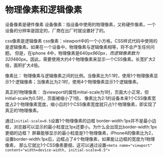 # 物理像素和逻辑像素

设备像素是硬件像素
设备像素：指设备中使用的物理像素，又称硬件像素，一个设备的分辨率是固定的，厂商在出厂时就设置好了的。

css像素是逻辑像素
css像素：viewport中的一个小方格，CSS样式代码中使用的是逻辑像素。如果在一个设备中，物理像素与逻辑像素相等，将不会产生任何问题。
但是，在iphone 4中，物理像素是640px*960px，而逻辑像素数为320*480px。因此，需要使用大约4个物理像素来显示一个CSS像素。长宽扩大2倍，面积扩大4倍。

像素比：
物理像素与逻辑像素之间的比例。当像素比为1:1时，使用1个物理像素显示1个逻辑像素；当像素比为2:1时，使用4个物理像素显示1个逻辑像素。

真正的1物理像素：
当viewport的属性initial-scale为1时，页面大小正常，但initial-scale为0.5时，页面被缩小了1倍，
像素比为2:1的设备本来1个CSS像素宽度占2个物理像素宽度，缩小后的1个CSS像素宽度就只占1个物理像素，即实现了真正的1物理像素。

通过`initial-scale=0.5`设置1个物理像素的边框
border-width:1px并不是最小边框，浏览器可以显示的最小粒度比1px还要小。为什么会出现比border-width:1px更细的边框？
屏幕能够显示的最小粒度是1个物理像素，iPhone4的像素比为2，设置border-width:1px后，边框占了4个物理像素，如果能让边框的宽度为1物理像素，
那么它就比1个CSS像素要细，这可以通过设置`<meta name="viewport" content="width=device-width, initial-scale=0.5">`

